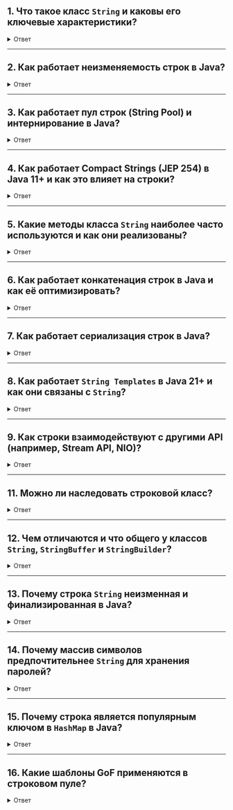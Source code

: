 </details>


## 1. Что такое класс `String` и каковы его ключевые характеристики?

<details> <summary>Ответ</summary>

**Описание**: Класс `String` представляет неизменяемую последовательность символов Unicode. Он находится в пакете `java.lang` и широко используется для обработки текстовых данных.

**Ключевые характеристики**:
- **Неизменяемость**: После создания объект `String` нельзя изменить. Модификации создают новый объект.
- **Потокобезопасность**: Неизменяемость обеспечивает безопасность в многопоточных приложениях без синхронизации.
- **Пул строк**: JVM хранит уникальные строки в `String Pool` для оптимизации памяти.
- **Поддержка Unicode**: Поддерживает символы Unicode, включая суррогатные пары.


**Внутреннее устройство**:
- С Java 9 (JEP 254) строки хранятся в `byte[]` вместо `char[]` с кодировкой LATIN1 или UTF16.
- Поле `coder`: `0` для LATIN1, `1` для UTF16.
- Поле `value` (`byte[]`) содержит данные строки.

</details>

---

## 2. Как работает неизменяемость строк в Java?

<details> <summary>Ответ</summary>

**Описание**: Неизменяемость означает, что содержимое `String` не может быть изменено после создания, что влияет на производительность и безопасность.

**Внутреннее устройство**:
- Поле `value` (`byte[]`) помечено как `final`.
- Методы, такие как `substring` или `replace`, создают новый объект `String`.
- JVM использует intrinsic-функции для оптимизации методов (`length`, `charAt`).

**Пример**:
```java
String str = "Hello";
str.substring(1); // Создает "ello"
System.out.println(str); // Hello (оригинал не изменился)
```

</details>

---

## 3. Как работает пул строк (String Pool) и интернирование в Java?

<details> <summary>Ответ</summary>

**Описание**: Пул строк — область памяти в куче, где JVM хранит уникальные строковые литералы для экономии памяти.

**Как это работает**:
- Литералы (например, `"Hello"`) автоматически интернируются в пул при загрузке класса.
- Метод `String.intern()` добавляет строку в пул, возвращая каноническую версию.
- Одинаковые строки используют одну ссылку из пула.

**Пример**:
```java
String s1 = "Hello"; // В пуле
String s2 = new String("Hello"); // Новый объект
String s3 = s2.intern(); // Ссылка из пула
System.out.println(s1 == s3); // true
System.out.println(s1 == s2); // false
```

**Внутреннее устройство**:
- Пул строк находится в куче (с Java 7).
- Реализован как хэш-таблица (`StringTable`).
- Настраивается через `-XX:StringTableSize`.

**Оптимизации**:
- Дедупликация строк (JEP 192) объединяет одинаковые строки.
- JIT-компилятор оптимизирует доступ к пулу.

**Особенности**:
- Чрезмерное использование `intern()` может перегрузить `StringTable`.

</details>

---

## 4. Как работает Compact Strings (JEP 254) в Java 11+ и как это влияет на строки?

<details> <summary>Ответ</summary>

**Описание**: С Java 9 (стандартизировано в Java 11) строки используют `byte[]` с кодировкой LATIN1 или UTF16 (JEP 254).

**Как это работает**:
- Символы Latin-1 (0–255) хранятся в LATIN1 (1 байт/символ).
- Символы вне Latin-1 (например, кириллица) — в UTF16 (2 байта/символ).
- Поле `coder`: `0` (LATIN1), `1` (UTF16).

**Пример**:
```java
String latin1 = "Hello"; // LATIN1, 5 байт
String unicode = "Привет"; // UTF16, 12 байт
```

**Внутреннее устройство**:
- Поле `value` (`byte[]`) хранит данные.
- Методы (`charAt`, `length`) адаптированы для `byte[]`:
    - LATIN1: `charAt` преобразует байт в `char`.
    - UTF16: читает два байта.
- Intrinsic-функции оптимизируют операции.

**Оптимизации**:
- До 50% экономии памяти для Latin-1 строк.
- JIT-компилятор инлайн-вызовы методов.
- Пул строк использует LATIN1, если возможно.

**Преимущества**:
- Меньше памяти для ASCII/Latin-1.
- Быстрее операции за счет меньшего объема данных.

</details>

---

## 5. Какие методы класса `String` наиболее часто используются и как они реализованы?

<details> <summary>Ответ</summary>

**Описание**: Класс `String` предоставляет множество методов для работы со строками.

**Основные методы**:
- `length()`: Количество символов.
- `charAt(int index)`: Символ по индексу.
- `substring(int begin, int end)`: Подстрока.
- `concat(String str)`: Объединение.
- `equals(Object obj)`: Сравнение.
- `toLowerCase()`, `toUpperCase()`: Изменение регистра.
- `trim()`, `strip()` (Java 11+): Удаление пробелов.
- `isBlank()` (Java 11+): Проверка на пустоту/пробелы.
- `lines()` (Java 11+): `Stream<String>` строк.
- `repeat(int count)` (Java 11+): Повторение.
- `replace()`, `replaceAll()`: Замена.

**Пример**:
```java
String str = "  Hello World  ";
System.out.println(str.strip()); // "Hello World"
System.out.println(str.repeat(2)); // "  Hello World    Hello World  "
str.lines().forEach(System.out::println);
```

**Внутреннее устройство**:
- `length()`: Учитывает кодировку (`value.length` для LATIN1, `value.length / 2` для UTF16).
- `charAt()`: LATIN1 — байт в `char`, UTF16 — два байта.
- `substring()`: Создает новый `String` с копированием данных.
- `equals()`: Сравнивает `byte[]` с учетом кодировки.
- `strip()`: Использует `Character.isWhitespace(int)`.
- `lines()`: Использует `Splitter.SplittingIterator`.

</details>

---

## 6. Как работает конкатенация строк в Java и как её оптимизировать?

<details> <summary>Ответ</summary>

**Описание**: Конкатенация объединяет строки с помощью `+` или `concat()`.

**Пример**:
```java
String s1 = "Hello";
String s2 = "World";
String result = s1 + " " + s2; // Hello World
```

**Внутреннее устройство**:
- `+` компилируется в `StringBuilder`:
  ```java
  String result = new StringBuilder().append(s1).append(" ").append(s2).toString();
  ```
- `StringBuilder` использует `byte[]`, расширяя его при необходимости.
- `toString()` создает новый `String`.

**Оптимизации**:
- Используйте `StringBuilder` в циклах:
  ```java
  StringBuilder sb = new StringBuilder();
  for (int i = 0; i < 100; i++) {
      sb.append(i);
  }
  String result = sb.toString();
  ```
- В Java 21+ используйте `String Templates` (preview):
  ```java
  String result = STR."\{s1} \{s2}";
  ```
- JIT-компилятор оптимизирует простые конкатенации.

**Проблемы**:
- `+` в циклах создает много объектов.
- Решение: `StringBuilder` или `StringBuffer` (потокобезопасный).

</details>

---

## 7. Как работает сериализация строк в Java?

<details> <summary>Ответ</summary>

**Описание**: `String` поддерживает сериализацию через интерфейс `Serializable`.

**Как это работает**:
- Сериализация записывает `byte[]` в UTF-8.
- Десериализация восстанавливает `String`.

**Пример**:
```java
try (ObjectOutputStream oos = new ObjectOutputStream(new FileOutputStream("string.ser"))) {
    oos.writeObject("Hello");
}
try (ObjectInputStream ois = new ObjectInputStream(new FileInputStream("string.ser"))) {
    String str = (String) ois.readObject();
    System.out.println(str); // Hello
}
```

**Внутреннее устройство**:
- `writeObject` записывает `byte[]` и `coder`.
- Десериализация восстанавливает `byte[]` и `coder`.
- Пул строк может интернировать строки при вызове `intern()`.


</details>

---

## 8. Как работает `String Templates` в Java 21+ и как они связаны с `String`?

<details> <summary>Ответ</summary>

**Описание**: `String Templates` (JEP 430, preview в Java 21) упрощают создание строк с динамическими вставками.

**Пример**:
```java
String name = "Alice";
String template = STR."Hello, \{name}!"; // Hello, Alice!
```

**Внутреннее устройство**:
- `STR` — встроенный процессор шаблонов.
- Шаблон компилируется в `StringTemplate` (статические части + выражения).
- `STR` объединяет части через `StringBuilder`.
- Поддерживает пользовательские процессоры.

**Оптимизации**:
- `StringBuilder` минимизирует промежуточные объекты.
- JIT-компилятор инлайн-вызовы.
- Ленивое вычисление выражений.

**Преимущества**:
- Читаемый синтаксис.
- Защита от инъекций.

</details>

---

## 9. Как строки взаимодействуют с другими API (например, Stream API, NIO)?

<details> <summary>Ответ</summary>

**Описание**: `String` интегрирован с Stream API и `java.nio.file`.

**Примеры**:
- **Stream API**:
  ```java
  String text = "a\nb\nc";
  text.lines().forEach(System.out::println); // a, b, c
  ```
- **NIO** (Java 17+):
  ```java
  Path path = Path.of("file.txt");
  Files.writeString(path, "Hello, NIO!");
  String content = Files.readString(path);
  ```

**Внутреннее устройство**:
- `lines()`: `Splitter.SplittingIterator` создает `Stream<String>`.
- `Files.readString`/`writeString`: Используют `FileChannel`, `ByteBuffer` и `Charset`.
- Intrinsic-функции оптимизируют преобразования.

**Оптимизации**:
- Ленивая обработка в `lines()`.
- Прямое использование буферов в NIO.

</details>

---

## 11. Можно ли наследовать строковой класс?

<details> <summary>Ответ</summary>

**Почему нельзя?**

**Описание**: Класс `String` нельзя унаследить, так как он объявлен как `final`.

**Причины**:
- **Гарантия неизменяемости**: Наследование могло бы нарушить контракт `String` (например, добавить изменяемое состояние).
- **Безопасность**: Подклассы могли бы переопределить методы (`hashCode()`, `equals()`), ломая поведение в структурах, таких как `HashMap`.
- **Предсказуемость**: Финализация обеспечивает стабильное поведение.

**Пример проблемы**:
```java
// Гипотетический подкласс
class EvilString extends String { // Ошибка компиляции
    @Override
    public int hashCode() { return 42; } // Ломает HashMap
}
```

</details>

---

## 12. Чем отличаются и что общего у классов `String`, `StringBuffer` и `StringBuilder`?

<details> <summary>Ответ</summary>

**Общие черты**:
- Работают с последовательностями символов.
- Реализуют `CharSequence`.
- Поддерживают базовые операции (длина, извлечение символов).

**Различия**:

| Характеристика       | String                  | StringBuffer            | StringBuilder           |
|----------------------|-------------------------|-------------------------|-------------------------|
| **Изменяемость**     | Неизменяемый           | Изменяемый             | Изменяемый             |
| **Потокобезопасность** | Да (неизменяемость)  | Да (синхронизация)     | Нет                    |
| **Производительность** | Медленный (модификации) | Средний                | Быстрый                |
| **Память**           | Много объектов         | Эффективен             | Эффективен             |
| **Использование**    | Константы              | Многопоточность        | Однопоточность         |

</details>

---

## 13. Почему строка `String` неизменная и финализированная в Java?

<details> <summary>Ответ</summary>

**Причины неизменяемости**:
1. **Безопасность**:
   - Защищает пароли, URL, параметры от модификаций.
   - Предотвращает атаки через изменение констант.
2. **Кэширование hashCode**:
   - Хэш кэшируется в поле `hash`, не пересчитывается.
   ```java
   private int hash;
   public int hashCode() {
       int h = hash;
       if (h == 0 && value.length > 0) {
           hash = h.hashCode();
       }
       return h;
   }
   ```
3. **Пул строк**:
    - Экономит память, позволяет сравнение через `==`.
4. **Потокобезопасность**:
    - Безопасна без синхронизации.
5. **Оптимизация**:
    - Предсказуемое поведение для JVM.

**Причины финализации**:
- Запрещает наследование, нарушающее контракт.
- Гарантирует неизменяемость.
- Сохраняет поведение в `HashMap`.

**Пример**:
```java
String s1 = "Java";
String s2 = "Java"; // Один объект в пуле
```


</details>

---

## 14. Почему массив символов предпочтительнее `String` для хранения паролей?

<details> <summary>Ответ</summary>

**Причины**:
1. **Изменяемость**:
    - `char[]` можно очистить (`Arrays.fill(passwordChars, '\0')`).
    - `String` неизменяема, остается в памяти.
2. **Риск утечки**:
    - `String` в пуле строк доступна для дампа.
    - `char[]` очищается сразу.
3. **Логирование**:
    - `String` легко логируется:
      ```java
      logger.info("Password: " + password); // Утечка
      ```
    - `char[]` безопаснее:
      ```java
      logger.info("Password: " + Arrays.toString(password));
      ```
4. **Рефлексия**:
    - `String` уязвима для доступа через отражение.
    - `char[]` можно очистить.

**Пример**:
```java
char[] password = {'s', 'e', 'c', 'r', 'e', 't'};
Arrays.fill(password, '\0'); // Очистка
```

</details>

---

## 15. Почему строка является популярным ключом в `HashMap` в Java?

<details> <summary>Ответ</summary>

**Причины**:
1. **Неизменяемость**:
    - Гарантирует стабильный `hashCode()`.
    - Предотвращает ошибки доступа.
2. **Эффективный hashCode()**:
    - Кэшируется.
    - Хорошо распределяет значения.
    - Соблюдает контракт: `s1.equals(s2)` → `s1.hashCode() == s2.hashCode()`.
3. **Пул строк**:
    - Экономит память для повторяющихся ключей.
4. **Универсальность**:
    - Строки естественны для текстовых ключей (ID, имена).

**Пример**:
```java
Map<String, Integer> map = new HashMap<>();
map.put("key", 1);
map.get("key"); // Надежно
```

</details>

---

## 16. Какие шаблоны GoF применяются в строковом пуле?

<details> <summary>Ответ</summary>

**Шаблоны**:
1. **Flyweight (Приспособленец)**:
    - **Идея**: Совместное использование объектов.
    - **Применение**: Пул хранит уникальные строки, возвращая ссылки.
    - **Пример**:
      ```java
      String s1 = "hello";
      String s2 = "hello"; // s1 == s2
      ```
    - **Почему**: Экономит память.
2. **Singleton (Одиночка)**:
    - **Идея**: Единственный экземпляр.
    - **Применение**: Один `String Pool` в JVM, доступ через `intern()`.
    - **Пример**:
      ```java
      String s1 = "abc";
      String s2 = "abc"; // s1 == s2
      ```
    - **Почему**: Глобальное хранилище.
3. **Factory Method (Фабричный метод)**:
    - **Идея**: Создание объектов через интерфейс
    - **Применение**: `intern()` решает, вернуть или создать строку.
    - **Пример**:
      ```java
      String s1 = new String("world").intern();
      String s2 = "world"; // s1 == s2
      ```
    - **Почему**: Управляет созданием.


---

